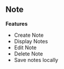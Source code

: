 ## Note

**Features**

- Create Note
- Display Notes
- Edit Note
- Delete Note
- Save notes locally
